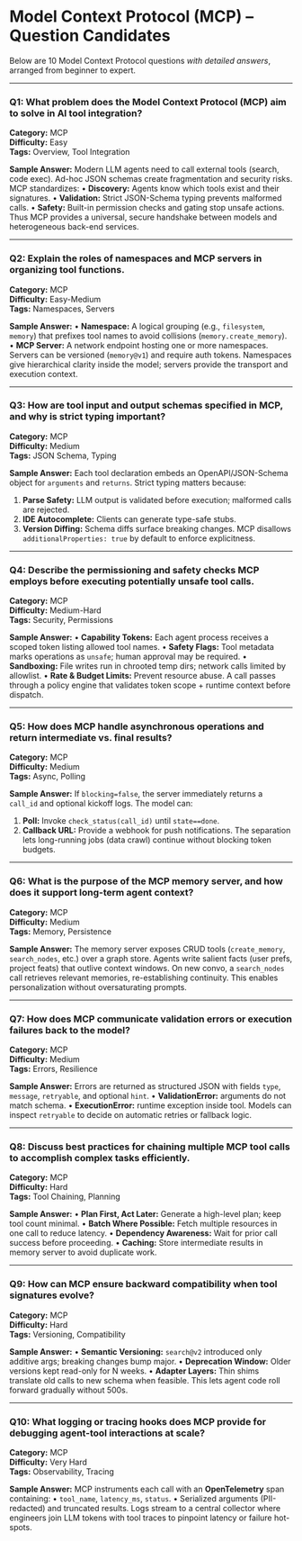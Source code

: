 # Model Context Protocol (MCP) – Question Candidates

Below are 10 Model Context Protocol questions *with detailed answers*, arranged from beginner to expert.

---

### Q1: What problem does the Model Context Protocol (MCP) aim to solve in AI tool integration?

**Category:** MCP  
**Difficulty:** Easy  
**Tags:** Overview, Tool Integration

**Sample Answer:**
Modern LLM agents need to call external tools (search, code exec). Ad-hoc JSON schemas create fragmentation and security risks. MCP standardizes:
• **Discovery:** Agents know which tools exist and their signatures.
• **Validation:** Strict JSON-Schema typing prevents malformed calls.
• **Safety:** Built-in permission checks and gating stop unsafe actions.
Thus MCP provides a universal, secure handshake between models and heterogeneous back-end services.

---
### Q2: Explain the roles of namespaces and MCP servers in organizing tool functions.

**Category:** MCP  
**Difficulty:** Easy-Medium  
**Tags:** Namespaces, Servers

**Sample Answer:**
• **Namespace:** A logical grouping (e.g., `filesystem`, `memory`) that prefixes tool names to avoid collisions (`memory.create_memory`).
• **MCP Server:** A network endpoint hosting one or more namespaces. Servers can be versioned (`memory@v1`) and require auth tokens.
Namespaces give hierarchical clarity inside the model; servers provide the transport and execution context.

---
### Q3: How are tool input and output schemas specified in MCP, and why is strict typing important?

**Category:** MCP  
**Difficulty:** Medium  
**Tags:** JSON Schema, Typing

**Sample Answer:**
Each tool declaration embeds an OpenAPI/JSON-Schema object for `arguments` and `returns`.
Strict typing matters because:
1. **Parse Safety:** LLM output is validated before execution; malformed calls are rejected.
2. **IDE Autocomplete:** Clients can generate type-safe stubs.
3. **Version Diffing:** Schema diffs surface breaking changes.
MCP disallows `additionalProperties: true` by default to enforce explicitness.

---
### Q4: Describe the permissioning and safety checks MCP employs before executing potentially unsafe tool calls.

**Category:** MCP  
**Difficulty:** Medium-Hard  
**Tags:** Security, Permissions

**Sample Answer:**
• **Capability Tokens:** Each agent process receives a scoped token listing allowed tool names.
• **Safety Flags:** Tool metadata marks operations as `unsafe`; human approval may be required.
• **Sandboxing:** File writes run in chrooted temp dirs; network calls limited by allowlist.
• **Rate & Budget Limits:** Prevent resource abuse.
A call passes through a policy engine that validates token scope + runtime context before dispatch.

---
### Q5: How does MCP handle asynchronous operations and return intermediate vs. final results?

**Category:** MCP  
**Difficulty:** Medium  
**Tags:** Async, Polling

**Sample Answer:**
If `blocking=false`, the server immediately returns a `call_id` and optional kickoff logs. The model can:
1. **Poll:** Invoke `check_status(call_id)` until `state==done`.
2. **Callback URL:** Provide a webhook for push notifications.
The separation lets long-running jobs (data crawl) continue without blocking token budgets.

---
### Q6: What is the purpose of the MCP memory server, and how does it support long-term agent context?

**Category:** MCP  
**Difficulty:** Medium  
**Tags:** Memory, Persistence

**Sample Answer:**
The memory server exposes CRUD tools (`create_memory`, `search_nodes`, etc.) over a graph store.
Agents write salient facts (user prefs, project feats) that outlive context windows. On new convo, a `search_nodes` call retrieves relevant memories, re-establishing continuity.
This enables personalization without oversaturating prompts.

---
### Q7: How does MCP communicate validation errors or execution failures back to the model?

**Category:** MCP  
**Difficulty:** Medium  
**Tags:** Errors, Resilience

**Sample Answer:**
Errors are returned as structured JSON with fields `type`, `message`, `retryable`, and optional `hint`.
• **ValidationError:** arguments do not match schema.
• **ExecutionError:** runtime exception inside tool.
Models can inspect `retryable` to decide on automatic retries or fallback logic.

---
### Q8: Discuss best practices for chaining multiple MCP tool calls to accomplish complex tasks efficiently.

**Category:** MCP  
**Difficulty:** Hard  
**Tags:** Tool Chaining, Planning

**Sample Answer:**
• **Plan First, Act Later:** Generate a high-level plan; keep tool count minimal.
• **Batch Where Possible:** Fetch multiple resources in one call to reduce latency.
• **Dependency Awareness:** Wait for prior call success before proceeding.
• **Caching:** Store intermediate results in memory server to avoid duplicate work.

---
### Q9: How can MCP ensure backward compatibility when tool signatures evolve?

**Category:** MCP  
**Difficulty:** Hard  
**Tags:** Versioning, Compatibility

**Sample Answer:**
• **Semantic Versioning:** `search@v2` introduced only additive args; breaking changes bump major.
• **Deprecation Window:** Older versions kept read-only for N weeks.
• **Adapter Layers:** Thin shims translate old calls to new schema when feasible.
This lets agent code roll forward gradually without 500s.

---
### Q10: What logging or tracing hooks does MCP provide for debugging agent-tool interactions at scale?

**Category:** MCP  
**Difficulty:** Very Hard  
**Tags:** Observability, Tracing

**Sample Answer:**
MCP instruments each call with an **OpenTelemetry** span containing:
• `tool_name`, `latency_ms`, `status`.
• Serialized arguments (PII-redacted) and truncated results.
Logs stream to a central collector where engineers join LLM tokens with tool traces to pinpoint latency or failure hot-spots.

